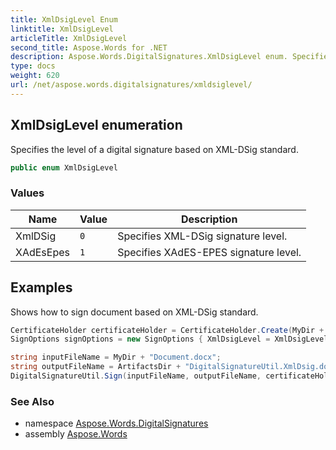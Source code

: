 ```yaml
---
title: XmlDsigLevel Enum
linktitle: XmlDsigLevel
articleTitle: XmlDsigLevel
second_title: Aspose.Words for .NET
description: Aspose.Words.DigitalSignatures.XmlDsigLevel enum. Specifies the level of a digital signature based on XMLDSig standard in C#.
type: docs
weight: 620
url: /net/aspose.words.digitalsignatures/xmldsiglevel/
---
```

## XmlDsigLevel enumeration

Specifies the level of a digital signature based on XML-DSig standard.

```csharp
public enum XmlDsigLevel
```

### Values

| Name | Value | Description |
| --- | --- | --- |
| XmlDSig | `0` | Specifies XML-DSig signature level. |
| XAdEsEpes | `1` | Specifies XAdES-EPES signature level. |

## Examples

Shows how to sign document based on XML-DSig standard.

```csharp
CertificateHolder certificateHolder = CertificateHolder.Create(MyDir + "morzal.pfx", "aw");
SignOptions signOptions = new SignOptions { XmlDsigLevel = XmlDsigLevel.XAdEsEpes };

string inputFileName = MyDir + "Document.docx";
string outputFileName = ArtifactsDir + "DigitalSignatureUtil.XmlDsig.docx";
DigitalSignatureUtil.Sign(inputFileName, outputFileName, certificateHolder, signOptions);
```

### See Also

* namespace [Aspose.Words.DigitalSignatures](../../aspose.words.digitalsignatures/)
* assembly [Aspose.Words](../../)
